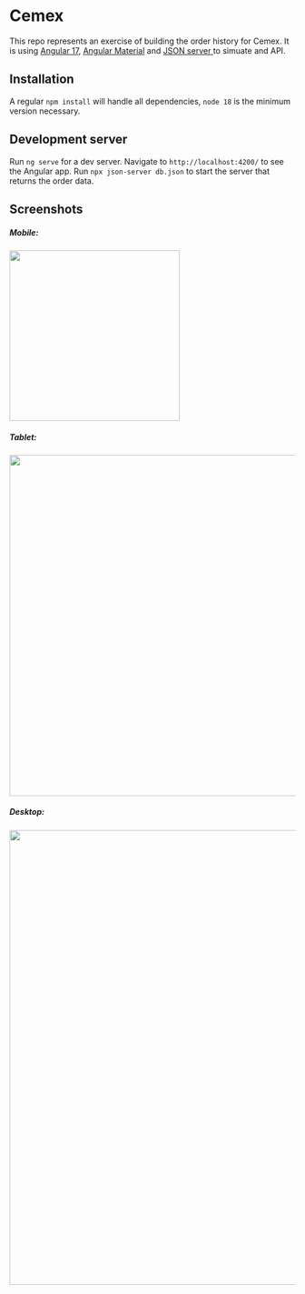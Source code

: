 # Cemex
This repo represents an exercise of building the order history for Cemex.
It is using [Angular 17](https://angular.dev/), [Angular Material](https://material.angular.io/) and [JSON server ](https://www.npmjs.com/package/json-server) to simuate and API.

## Installation
A regular `npm install` will handle all dependencies, `node 18` is the minimum version necessary. 

## Development server
Run `ng serve` for a dev server. Navigate to `http://localhost:4200/` to see the Angular app. 
Run `npx json-server db.json` to start the server that returns the order data.

## Screenshots
##### Mobile:
<img src="https://puu.sh/KcIQw/fdb5804fba.png" width="300"  />

##### Tablet:
<img src="https://puu.sh/KcIQq/ec9e7dfbc8.png" width="600"  />

##### Desktop:
<img src="https://puu.sh/KcIQi/a13a85e754.png" width="800"  />

